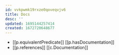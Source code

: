 ```yaml
---
id: vvkpwmk19rxze0qoveqvjv6
title: Docs
desc: ''
updated: 1695144257414
created: 1672720648677
---
```


- [[p.equivalentPredicate]] [[p.hasDocumentation]]
- [[p.references]] [[c.Documentation]]